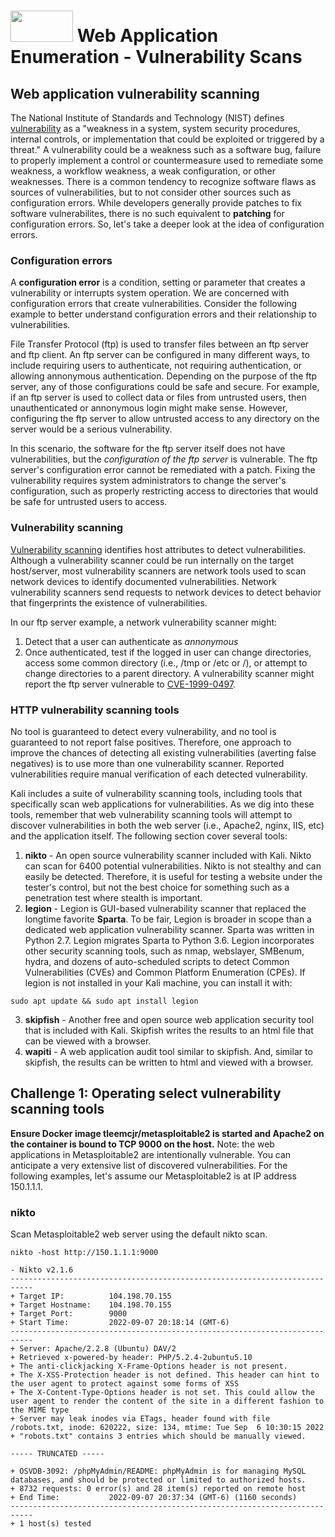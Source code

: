 # <img src="https://www.tamusa.edu/brandguide/jpeglogos/tamusa_final_logo_bw1.jpg" width="100" height="50"> Web Application Enumeration - Vulnerability Scans

## Web application vulnerability scanning
The National Institute of Standards and Technology (NIST) defines [vulnerability](https://csrc.nist.gov/glossary/term/vulnerability) as a "weakness in a system, system security procedures, internal controls, or implementation that could be exploited or triggered by a threat." A vulnerability could be a weakness such as a software bug, failure to properly implement a control or countermeasure used to remediate some weakness, a workflow weakness, a weak configuration, or other weaknesses. There is a common tendency to recognize software flaws as sources of vulnerabilities, but to not consider other sources such as configuration errors. While developers generally provide patches to fix software vulnerabilites, there is no such equivalent to **patching** for configuration errors. So, let's take a deeper look at the idea of configuration errors.

### Configuration errors
A **configuration error** is a condition, setting or parameter that creates a vulnerability or interrupts system operation. We are concerned with configuration errors that create vulnerabilities. Consider the following example to better understand configuration errors and their relationship to vulnerabilities.

File Transfer Protocol (ftp) is used to transfer files between an ftp server and ftp client. An ftp server can be configured in many different ways, to include requiring users to authenticate, not requiring authentication, or allowing annonymous authentication. Depending on the purpose of the ftp server, any of those configurations could be safe and secure. For example, if an ftp server is used to collect data or files from untrusted users, then unauthenticated or annonymous login might make sense. However, configuring the ftp server to allow untrusted access to any directory on the server would be a serious vulnerability.

In this scenario, the software for the ftp server itself does not have vulnerabilities, but the _configuration of the ftp server_ is vulnerable. The ftp server's configuration error cannot be remediated with a patch. Fixing the vulnerability requires system administrators to change the server's configuration, such as properly restricting access to directories that would be safe for untrusted users to access.

### Vulnerability scanning
[Vulnerability scanning](https://csrc.nist.gov/glossary/term/vulnerability_scanning) identifies host attributes to detect vulnerabilities. Although a vulnerability scanner could be run internally on the target host/server, most vulnerability scanners are network tools used to scan network devices to identify documented vulnerabilities. Network vulnerability scanners send requests to network devices to detect behavior that fingerprints the existence of vulnerabilities.

In our ftp server example, a network vulnerability scanner might:
1. Detect that a user can authenticate as _annonymous_
2. Once authenticated, test if the logged in user can change directories, access some common directory (i.e., /tmp or /etc or /), or attempt to change directories to a parent directory. A vulnerability scanner might report the ftp server vulnerable to [CVE-1999-0497](https://cve.mitre.org/cgi-bin/cvename.cgi?name=1999-0497). 

### HTTP vulnerability scanning tools
No tool is guaranteed to detect every vulnerability, and no tool is guaranteed to not report false positives. Therefore, one approach to improve the chances of detecting all existing vulnerabilities (averting false negatives) is to use more than one vulnerability scanner. Reported vulnerabilities require manual verification of each detected vulnerability.

Kali includes a suite of vulnerability scanning tools, including tools that specifically scan web applications for vulnerabilities. As we dig into these tools, remember that web vulnerability scanning tools will attempt to discover vulnerabilities in both the web server (i.e., Apache2, nginx, IIS, etc) and the application itself. The following section cover several tools:
1. **nikto** - An open source vulnerability scanner included with Kali. Nikto can scan for 6400 potential vulnerabilities. Nikto is not stealthy and can easily be detected. Therefore, it is useful for testing a website under the tester's control, but not the best choice for something such as a penetration test where stealth is important.
2. **legion** - Legion is GUI-based vulnerability scanner that replaced the longtime favorite **Sparta**. To be fair, Legion is broader in scope than a dedicated web application vulnerability scanner. Sparta was written in Python 2.7. Legion migrates Sparta to Python 3.6. Legion incorporates other security scanning tools, such as nmap, webslayer, SMBenum, hydra, and dozens of auto-scheduled scripts to detect Common Vulnerabilities (CVEs) and Common Platform Enumeration (CPEs). If legion is not installed in your Kali machine, you can install it with:
```
sudo apt update && sudo apt install legion
```

3. **skipfish** - Another free and open source web application security tool that is included with Kali. Skipfish writes the results to an html file that can be viewed with a browser.
4. **wapiti** - A web application audit tool similar to skipfish. And, similar to skipfish, the results can be written to html and viewed with a browser.

## Challenge 1: Operating select vulnerability scanning tools
**Ensure Docker image tleemcjr/metasploitable2 is started and Apache2 on the container is bound to TCP 9000 on the host.** Note: the web applications in Metasploitable2 are intentionally vulnerable. You can anticipate a very extensive list of discovered vulnerabilities. For the following examples, let's assume our Metasploitable2 is at IP address 150.1.1.1.

### nikto
Scan Metasploitable2 web server using the default nikto scan.


```
nikto -host http://150.1.1.1:9000

- Nikto v2.1.6
---------------------------------------------------------------------------
+ Target IP:          104.198.70.155
+ Target Hostname:    104.198.70.155
+ Target Port:        9000
+ Start Time:         2022-09-07 20:18:14 (GMT-6)
---------------------------------------------------------------------------
+ Server: Apache/2.2.8 (Ubuntu) DAV/2
+ Retrieved x-powered-by header: PHP/5.2.4-2ubuntu5.10
+ The anti-clickjacking X-Frame-Options header is not present.
+ The X-XSS-Protection header is not defined. This header can hint to the user agent to protect against some forms of XSS
+ The X-Content-Type-Options header is not set. This could allow the user agent to render the content of the site in a different fashion to the MIME type
+ Server may leak inodes via ETags, header found with file /robots.txt, inode: 620222, size: 134, mtime: Tue Sep  6 10:30:15 2022
+ "robots.txt" contains 3 entries which should be manually viewed.

----- TRUNCATED -----

+ OSVDB-3092: /phpMyAdmin/README: phpMyAdmin is for managing MySQL databases, and should be protected or limited to authorized hosts.
+ 8732 requests: 0 error(s) and 28 item(s) reported on remote host
+ End Time:           2022-09-07 20:37:34 (GMT-6) (1160 seconds)
---------------------------------------------------------------------------
+ 1 host(s) tested
```
